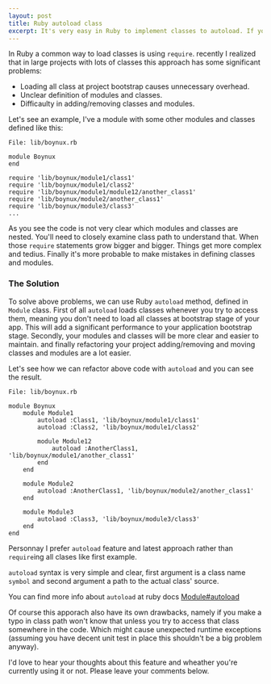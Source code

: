 ```yaml
---
layout: post
title: Ruby autoload class
excerpt: It's very easy in Ruby to implement classes to autoload. If you don't know about Ruby autoload class feature here is a short description on how to utilize this feature to have cleaner codes.
---
```


In Ruby a common way to load classes is using `require`. recently I realized that in large projects with lots of classes this approach has some significant problems:

*   Loading all class at project bootstrap causes unnecessary overhead.
*   Unclear definition of modules and classes.
*   Difficaulty in adding/removing classes and modules.

<div class="ads">
<!-- Responsive Display -->
<ins class="adsbygoogle adslot_1"
     style="display:block"
     data-ad-client="ca-pub-5768423765640512"
     data-ad-slot="7013600384"
     data-ad-format="horizontal"></ins>
<script>
(adsbygoogle = window.adsbygoogle || []).push({});
</script>
</div>

Let's see an example, I've a module with some other modules and classes defined like this:

`File: lib/boynux.rb`

    module Boynux
    end
    
    require 'lib/boynux/module1/class1'
    require 'lib/boynux/module1/class2'
    require 'lib/boynux/module1/module12/another_class1'
    require 'lib/boynux/module2/another_class1'
    require 'lib/boynux/module3/class3'
    ...

As you see the code is not very clear which modules and classes are nested. You'll need to closely examine class path to understand that. When those `require` statements grow bigger and bigger. Things get more complex and tedius. Finally it's more probable to make mistakes in defining classes and modules.

### The Solution

To solve above problems, we can use Ruby `autoload` method, defined in `Module` class. First of all `autoload` loads classes whenever you try to access them, meaning you don't need to load all classes at bootstrap stage of your app. This will add a significant performance to your application bootstrap stage. Secondly, your modules and classes will be more clear and easier to maintain. and finally refactoring your project adding/removing and moving classes and modules are a lot easier.

<div class="ads">
    <!-- Responsive Display -->
    <ins class="adsbygoogle adslot_1"
         style="display:block"
         data-ad-client="ca-pub-5768423765640512"
         data-ad-slot="7013600384"
         data-ad-format="rectangle"></ins>
    <script>
    (adsbygoogle = window.adsbygoogle || []).push({});
    </script>
</div>

Let's see how we can refactor above code with `autoload` and you can see the result.

`File: lib/boynux.rb`

    module Boynux
        module Module1
            autoload :Class1, 'lib/boynux/module1/class1'
            autoload :Class2, 'lib/boynux/module1/class2'

            module Module12
                autoload :AnotherClass1, 'lib/boynux/module1/another_class1'
            end
        end

        module Module2
            autoload :AnotherClass1, 'lib/boynux/module2/another_class1'
        end

        module Module3
            autolaod :Class3, 'lib/boynux/module3/class3'
        end
    end

Personnay I prefer `autoload` feature and latest approach rather than `require`ing all clases like first example.

`autoload` syntax is very simple and clear, first argument is a class name `symbol` and second argument a path to the actual class' source.

You can find more info about `autoload` at ruby docs [Module#autoload](http://ruby-doc.org/core-2.1.0/Module.html#method-i-autoload)

Of course this apporach also have its own drawbacks, namely if you make a typo in class path won't know that unless you try to access that class somewhere in the code. Which might cause unexpected runtime exceptions (assuming you have decent unit test in place this shouldn't be a big problem anyway).

I'd love to hear your thoughts about this feature and wheather you're currently using it or not.  Please leave your comments below.
